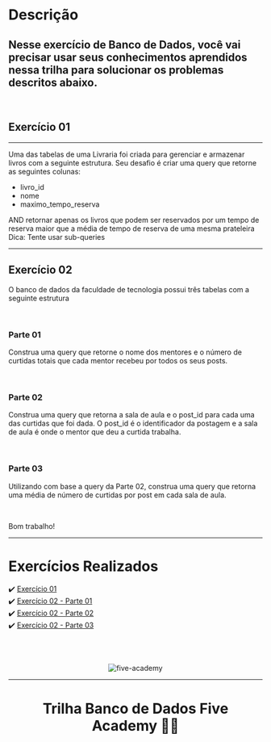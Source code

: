 # Descrição

## Nesse exercício de Banco de Dados, você vai precisar usar seus conhecimentos aprendidos nessa trilha para solucionar os problemas descritos abaixo.

<br>

## Exercício 01

---

Uma das tabelas de uma Livraria foi criada para gerenciar e armazenar livros com a seguinte estrutura. Seu desafio é criar uma query que retorne as seguintes colunas:

* livro_id
* nome
* maximo_tempo_reserva

AND retornar apenas os livros que podem ser reservados por um tempo de reserva maior que a média de tempo de reserva de uma mesma prateleira
Dica: Tente usar sub-queries

---

## Exercício 02

O banco de dados da faculdade de tecnologia possui três tabelas com a seguinte estrutura

<br>

### Parte 01
Construa uma query que retorne o nome dos mentores e o número de curtidas totais que cada mentor recebeu por todos os seus posts.

<br>

### Parte 02
Construa uma query que retorna a sala de aula e o post_id para cada uma das curtidas que foi dada. O post_id é o identificador da postagem e a sala de aula é onde o mentor que deu a curtida trabalha.

<br>

### Parte 03
Utilizando com base a query da Parte 02, construa uma query que retorna uma média de número de curtidas por post em cada sala de aula.

<br>

Bom trabalho!

---

# Exercícios Realizados
:heavy_check_mark: [Exercício 01](https://github.com/andreluas/trilha-banco-de-dados-five/tree/master/exercicio_01) <br>
:heavy_check_mark: [Exercício 02 - Parte 01](https://github.com/andreluas/trilha-banco-de-dados-five/tree/master/exercicio_02) <br>
:heavy_check_mark: [Exercício 02 - Parte 02](https://github.com/andreluas/trilha-banco-de-dados-five/tree/master/exercicio_02) <br>
:heavy_check_mark: [Exercício 02 - Parte 03](https://github.com/andreluas/trilha-banco-de-dados-five/tree/master/exercicio_02) <br>

<br>
<br>

<p align="center">
<img src = "https://media-exp2.licdn.com/dms/image/C4E0BAQH5iT-nHQCqIg/company-logo_200_200/0/1649270836704?e=1662595200&v=beta&t=EC3TRDW5ydJ4JgPWk4poWn81bV61jwUIgwDXd9_mQVA" alt="five-academy">
</p>

---

<h1 align="center">Trilha Banco de Dados Five Academy 🧑‍💻</h1>